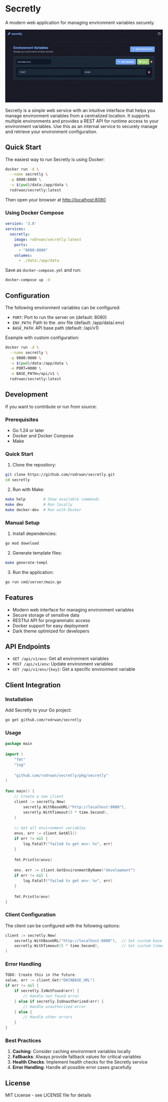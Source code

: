# Secretly

A modern web application for managing environment variables securely.

![Home](./home.png)

Secretly is a simple web service with an intuitive interface that helps you manage environment variables from a centralized location. It supports multiple environments and provides a REST API for runtime access to your environment variables. Use this as an internal service to securely manage and retrieve your environment configuration.

## Quick Start

The easiest way to run Secretly is using Docker:

```bash
docker run -d \
  --name secretly \
  -p 8080:8080 \
  -v $(pwd)/data:/app/data \
  rodrwan/secretly:latest
```

Then open your browser at [http://localhost:8080](http://localhost:8080)

### Using Docker Compose

```yaml
version: '3.8'
services:
  secretly:
    image: rodrwan/secretly:latest
    ports:
      - "8080:8080"
    volumes:
      - ./data:/app/data
```

Save as `docker-compose.yml` and run:
```bash
docker-compose up -d
```

## Configuration

The following environment variables can be configured:

- `PORT`: Port to run the server on (default: 8080)
- `ENV_PATH`: Path to the .env file (default: /app/data/.env)
- `BASE_PATH`: API base path (default: /api/v1)

Example with custom configuration:

```bash
docker run -d \
  --name secretly \
  -p 9000:9000 \
  -v $(pwd)/data:/app/data \
  -e PORT=9000 \
  -e BASE_PATH=/api/v1 \
  rodrwan/secretly:latest
```

## Development

If you want to contribute or run from source:

### Prerequisites

- Go 1.24 or later
- Docker and Docker Compose
- Make

### Quick Start

1. Clone the repository:
```bash
git clone https://github.com/rodrwan/secretly.git
cd secretly
```

2. Run with Make:
```bash
make help        # Show available commands
make dev         # Run locally
make docker-dev  # Run with Docker
```

### Manual Setup

1. Install dependencies:
```bash
go mod download
```

2. Generate template files:
```bash
make generate-templ
```

3. Run the application:
```bash
go run cmd/server/main.go
```

## Features

- Modern web interface for managing environment variables
- Secure storage of sensitive data
- RESTful API for programmatic access
- Docker support for easy deployment
- Dark theme optimized for developers

## API Endpoints

- `GET /api/v1/env`: Get all environment variables
- `POST /api/v1/env`: Update environment variables
- `GET /api/v1/env/{key}`: Get a specific environment variable

## Client Integration

### Installation

Add Secretly to your Go project:

```bash
go get github.com/rodrwan/secretly
```

### Usage

```go
package main

import (
    "fmt"
    "log"
    
    "github.com/rodrwan/secretly/pkg/secretly"
)

func main() {
    // Create a new client
    client := secretly.New(
        secretly.WithBaseURL("http://localhost:8080"),
        secretly.WithTimeout(5 * time.Second),
    )

    // Get all environment variables
    envs, err := client.GetAll()
	if err != nil {
		log.Fatalf("failed to get env: %v", err)
	}

	fmt.Println(envs)

    env, err := client.GetEnvironmentByName("development")
	if err != nil {
		log.Fatalf("failed to get env: %v", err)
	}

	fmt.Println(env)
}
```

### Client Configuration

The client can be configured with the following options:

```go
client := secretly.New(
    secretly.WithBaseURL("http://localhost:8080"),  // Set custom base URL
    secretly.WithTimeout(5 * time.Second),          // Set custom timeout
)
```

### Error Handling

```go
TODO: Create this in the future.
value, err := client.Get("DATABASE_URL")
if err != nil {
    if secretly.IsNotFound(err) {
        // Handle not found error
    } else if secretly.IsUnauthorized(err) {
        // Handle unauthorized error
    } else {
        // Handle other errors
    }
}
```

### Best Practices

1. **Caching**: Consider caching environment variables locally
2. **Fallbacks**: Always provide fallback values for critical variables
3. **Health Checks**: Implement health checks for the Secretly service
4. **Error Handling**: Handle all possible error cases gracefully

## License

MIT License - see LICENSE file for details


